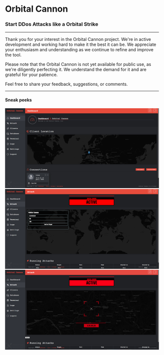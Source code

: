 # Orbital Cannon
### Start DDos Attacks like a Orbital Strike

----------

Thank you for your interest in the Orbital Cannon project. We're in active development and working hard to make it the best it can be. We appreciate your enthusiasm and understanding as we continue to refine and improve the tool.

Please note that the Orbital Cannon is not yet available for public use, as we're diligently perfecting it. We understand the demand for it and are grateful for your patience.

Feel free to share your feedback, suggestions, or comments.

----------

#### Sneak peeks
<p align="center">
  <img src="https://raw.githubusercontent.com/i-am-unbekannt/orbital-cannon/main/img/dash.PNG">
  <img src="https://raw.githubusercontent.com/i-am-unbekannt/orbital-cannon/main/img/attack1.PNG">
  <img src="https://raw.githubusercontent.com/i-am-unbekannt/orbital-cannon/main/img/attack2.PNG">
</p>
